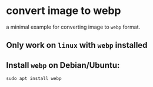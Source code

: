 # convert image to webp
 a minimal example for converting image to `webp` format.

## Only work on `linux` with `webp` installed

## Install `webp` on Debian/Ubuntu:

`sudo apt install webp`
